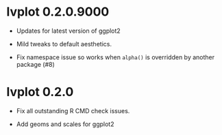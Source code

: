 # lvplot 0.2.0.9000

* Updates for latest version of ggplot2

* Mild tweaks to default aesthetics.

* Fix namespace issue so works when `alpha()` is overridden by another package
  (#8)

# lvplot 0.2.0

* Fix all outstanding R CMD check issues.

* Add geoms and scales for ggplot2



